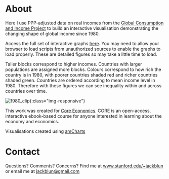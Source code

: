 # About

Here I use PPP-adjusted data on real incomes from the [Global Consumption and Income Project](http://gcip.info/) to build an interactive visualisation demonstrating the changing shape of global income since 1980. 

Access the full set of interactive graphs [here](html/fig_1980.html). You may need to allow your browser to load scripts from unauthorized sources to enable the graphs to load properly. These are detailed figures so may take a little time to load.

Taller blocks correspond to higher incomes. Countries with larger populations are assigned more blocks. Colours correspond to how rich the country is in 1980, with poorer countries shaded red and richer countries shaded green. Countries are ordered according to mean income level in 1980. Therefore with these figures we can see inequality within and across countries over time.

![1980_clip](/img/1980_clip.PNG){:class="img-responsive"}

This work was created for [Core Economics](http://www.core-econ.org/). CORE is an open-access, interactive ebook-based course for anyone interested in learning about the economy and economics.

Visualisations created using [amCharts](https://www.amcharts.com/) 

# Contact

Questions? Comments? Concerns? Find me at www.stanford.edu/~jackblun or email me at jackblun@gmail.com
